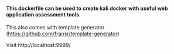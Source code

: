 #### This dockerfile can be used to create kali docker with useful web application assessment tools.

This also comes with template generator (https://github.com/fransr/template-generator)

Visit http://localhost:9999/
